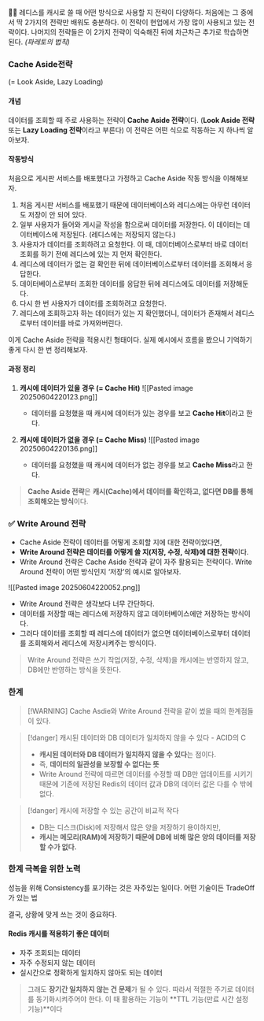 🧑🏻 레디스를 캐시로 쓸 때 어떤 방식으로 사용할 지 전략이 다양하다. 처음에는 그 중에서 딱 2가지의 전략만 배워도 충분하다. 이 전략이 현업에서 가장 많이 사용되고 있는 전략이다. 나머지의 전략들은 이 2가지 전략이 익숙해진 뒤에 차근차근 추가로 학습하면 된다. _(파레토의 법칙)_

### Cache Aside전략
 (= Look Aside, Lazy Loading) 

#### 개념 
데이터를 조회할 때 주로 사용하는 전략이 **Cache Aside 전략**이다. 
(**Look Aside 전략** 또는 **Lazy Loading 전략**이라고 부른다) 
이 전략은 어떤 식으로 작동하는 지 하나씩 알아보자.

#### 작동방식 
처음으로 게시판 서비스를 배포했다고 가정하고 Cache Aside 작동 방식을 이해해보자.
1. 처음 게시판 서비스를 배포했기 때문에 데이터베이스와 레디스에는 아무런 데이터도 저장이 안 되어 있다.
2. 일부 사용자가 들어와 게시글 작성을 함으로써 데이터를 저장한다. 이 데이터는 데이터베이스에 저장된다. (레디스에는 저장되지 않는다.)
3. 사용자가 데이터를 조회하려고 요청한다. 이 때, 데이터베이스로부터 바로 데이터 조회를 하기 전에 레디스에 있는 지 먼저 확인한다.
4. 레디스에 데이터가 없는 걸 확인한 뒤에 데이터베이스로부터 데이터를 조회해서 응답한다.
5. 데이터베이스로부터 조회한 데이터를 응답한 뒤에 레디스에도 데이터를 저장해둔다.
6. 다시 한 번 사용자가 데이터를 조회하려고 요청한다.
7. 레디스에 조회하고자 하는 데이터가 있는 지 확인했더니, 데이터가 존재해서 레디스로부터 데이터를 바로 가져와버린다.

이게 Cache Aside 전략을 적용시킨 형태이다. 
실제 예시에서 흐름을 봤으니 기억하기 좋게 다시 한 번 정리해보자.

#### 과정 정리 

1. **캐시에 데이터가 있을 경우 (= Cache Hit)**
	    ![[Pasted image 20250604220123.png]]
    - 데이터를 요청했을 때 캐시에 데이터가 있는 경우를 보고 **Cache Hit**이라고 한다.
    
2. **캐시에 데이터가 없을 경우 (= Cache Miss)**
	    ![[Pasted image 20250604220136.png]]
	- 데이터를 요청했을 때 캐시에 데이터가 없는 경우를 보고 **Cache Miss**라고 한다.
    
> **Cache Aside 전략**은 **캐시(Cache)에서 데이터를 확인하고, 없다면 DB를 통해 조회해오는 방식**이다.




### ✅ Write Around 전략

- Cache Aside 전략이 데이터를 어떻게 조회할 지에 대한 전략이었다면, 
- **Write Around 전략은 데이터를 어떻게 쓸 지(저장, 수정, 삭제)에 대한 전략**이다. 
- Write Around 전략은 Cache Aside 전략과 같이 자주 활용되는 전략이다. Write Around 전략이 어떤 방식인지 ‘저장’의 예시로 알아보자.

![[Pasted image 20250604220052.png]]

- Write Around 전략은 생각보다 너무 간단하다. 
- 데이터를 저장할 때는 레디스에 저장하지 않고 데이터베이스에만 저장하는 방식이다. 
- 그러다 데이터를 조회할 때 레디스에 데이터가 없으면 데이터베이스로부터 데이터를 조회해와서 레디스에 저장시켜주는 방식이다.

>Write Around 전략은 쓰기 작업(저장, 수정, 삭제)을 캐시에는 반영하지 않고, DB에만 반영하는 방식을 뜻한다.


### 한계
> [!WARNING] Cache Asdie와 Write Around 전략을 같이 썼을 때의 한계점들이 있다.

>[!danger] 캐시된 데이터와 DB 데이터가 일치하지 않을 수 있다 - ACID의 C 
>- **캐시된 데이터와 DB 데이터가 일치하지 않을 수 있다**는 점이다.
>- 즉, **데이터의 일관성을 보장할 수 없다는 뜻**
>- Write Around 전략에 따르면 데이터를 수정할 때 DB만 업데이트를 시키기 때문에 기존에 저장된 Redis의 데이터 값과 DB의 데이터 값은 다를 수 밖에 없다.

>[!danger] 캐시에 저장할 수 있는 공간이 비교적 작다
>- DB는 디스크(Disk)에 저장해서 많은 양을 저장하기 용이하지만, 
>- **캐시는 메모리(RAM)에 저장하기 때문에 DB에 비해 많은 양의 데이터를 저장할 수가 없다.**


### 한계 극복을 위한 노력 
성능을 위해 Consistency를 포기하는 것은 자주있는 일이다.
어떤 기술이든 TradeOff가 있는 법 

결국, 상황에 맞게 쓰는 것이 중요하다.
#### Redis 캐시를 적용하기 좋은 데이터 
- 자주 조회되는 데이터
- 자주 수정되지 않는 데이터
- 실시간으로 정확하게 일치하지 않아도 되는 데이터

>그래도 **장기간 일치하지 않는 건 문제**가 될 수 있다. 따라서 적절한 주기로 데이터를 동기화시켜주어야 한다. 이 때 활용하는 기능이 **TTL 기능(만료 시간 설정 기능)**이다





